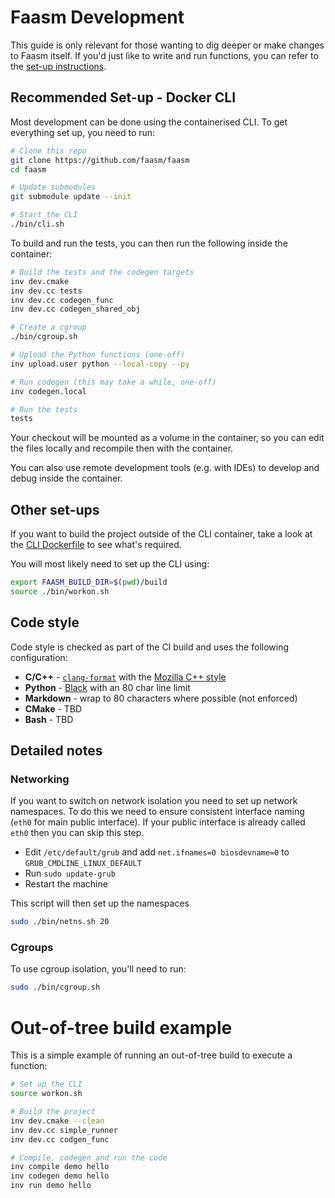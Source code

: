# Faasm Development

This guide is only relevant for those wanting to dig deeper or make changes to
Faasm itself. If you'd just like to write and run functions, you can refer to
the [set-up instructions](setup.md). 

## Recommended Set-up - Docker CLI

Most development can be done using the containerised CLI. To get everything set
up, you need to run:

```bash
# Clone this repo
git clone https://github.com/faasm/faasm
cd faasm

# Update submodules
git submodule update --init

# Start the CLI
./bin/cli.sh
```

To build and run the tests, you can then run the following inside the container:

```bash
# Build the tests and the codegen targets
inv dev.cmake
inv dev.cc tests
inv dev.cc codegen_func
inv dev.cc codegen_shared_obj

# Create a cgroup
./bin/cgroup.sh

# Upload the Python functions (one-off)
inv upload.user python --local-copy --py

# Run codegen (this may take a while, one-off)
inv codegen.local

# Run the tests
tests
```

Your checkout will be mounted as a volume in the container, so you can edit the
files locally and recompile then with the container.

You can also use remote development tools (e.g. with IDEs) to develop and debug
inside the container.

## Other set-ups

If you want to build the project outside of the CLI container, take a look at
the [CLI Dockerfile](../docker/cli.dockerfile) to see what's required.

You will most likely need to set up the CLI using:

```bash
export FAASM_BUILD_DIR=$(pwd)/build
source ./bin/workon.sh
```

## Code style

Code style is checked as part of the CI build and uses the following
configuration:

- **C/C++** - [`clang-format`](https://clang.llvm.org/docs/ClangFormat.html)
  with the [Mozilla C++
  style](https://firefox-source-docs.mozilla.org/code-quality/coding-style/coding_style_cpp.html)
- **Python** - [Black](https://github.com/psf/black) with an 80 char line limit
- **Markdown** - wrap to 80 characters where possible (not enforced)
- **CMake** - TBD
- **Bash** - TBD

## Detailed notes

### Networking

If you want to switch on network isolation you need to set up network
namespaces. To do this we need to ensure consistent interface naming (`eth0` for
main public interface). If your public interface is already called `eth0` then
you can skip this step.

- Edit `/etc/default/grub` and add `net.ifnames=0 biosdevname=0` to
  `GRUB_CMDLINE_LINUX_DEFAULT`
- Run `sudo update-grub`
- Restart the machine

This script will then set up the namespaces

```bash
sudo ./bin/netns.sh 20
```

### Cgroups

To use cgroup isolation, you'll need to run:

```bash
sudo ./bin/cgroup.sh
```

# Out-of-tree build example

This is a simple example of running an out-of-tree build to execute a 
function:

```bash
# Set up the CLI
source workon.sh

# Build the project
inv dev.cmake --clean
inv dev.cc simple_runner
inv dev.cc codgen_func

# Compile, codegen and run the code
inv compile demo hello
inv codegen demo hello
inv run demo hello
```

